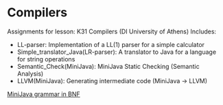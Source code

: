 # Compilers

Assignments for lesson: K31 Compilers (DI University of Athens)
Includes:

- LL-parser: Implementation of a LL(1) parser for a simple calculator
- Simple_translator_Java(LR-parser): A translator to Java for a language for string operations
- Semantic_Check(MiniJava): MiniJava Static Checking (Semantic Analysis)
- LLVM(MiniJava): Generating intermediate code (MiniJava -> LLVM)

[MiniJava grammar in BNF](Compilers/blob/master/BNF%20for%20minijava.html)


